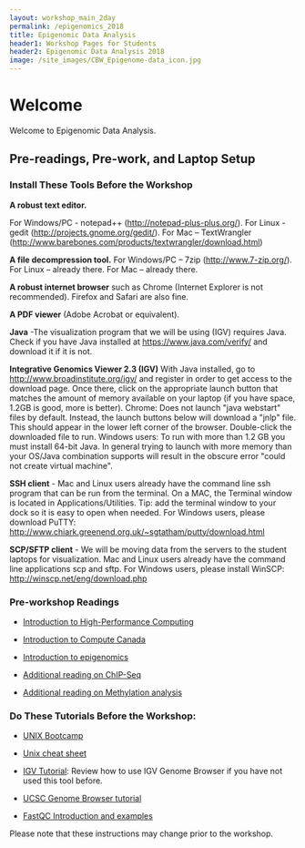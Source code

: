 ```yaml
---
layout: workshop_main_2day
permalink: /epigenomics_2018
title: Epigenomic Data Analysis
header1: Workshop Pages for Students
header2: Epigenomic Data Analysis 2018
image: /site_images/CBW_Epigenome-data_icon.jpg
---
```


# Welcome <a id="welcome"></a>

Welcome to Epigenomic Data Analysis.  

## Pre-readings, Pre-work, and Laptop Setup   

### Install These Tools Before the Workshop

**A robust text editor.**

For Windows/PC - notepad++ (http://notepad-plus-plus.org/).
For Linux - gedit (http://projects.gnome.org/gedit/).
For Mac – TextWrangler (http://www.barebones.com/products/textwrangler/download.html)

**A file decompression tool.**
For Windows/PC – 7zip (http://www.7-zip.org/).
For Linux – already there.
For Mac – already there.

**A robust internet browser** such as Chrome (Internet Explorer is not recommended). Firefox and Safari are also fine.

**A PDF viewer** (Adobe Acrobat or equivalent).

**Java** -The visualization program that we will be using (IGV) requires Java. Check if you have Java installed at https://www.java.com/verify/ and download it if it is not.

**Integrative Genomics Viewer 2.3 (IGV)**
With Java installed, go to http://www.broadinstitute.org/igv/ and register in order to get access to the download page. Once there, click on the appropriate launch button that matches the amount of memory available on your laptop (if you have space, 1.2GB is good, more is better).
Chrome: Does not launch "java webstart" files by default. Instead, the launch buttons below will download a "jnlp" file. This should appear in the lower left corner of the browser. Double-click the downloaded file to run.
Windows users: To run with more than 1.2 GB you must install 64-bit Java. In general trying to launch with more memory than your OS/Java combination supports will result in the obscure error "could not create virtual machine".

**SSH client** - Mac and Linux users already have the command line ssh program that can be run from the terminal. On a MAC, the Terminal window is located in Applications/Utilities. Tip: add the terminal window to your dock so it is easy to open when needed.  For Windows users, please download PuTTY: http://www.chiark.greenend.org.uk/~sgtatham/putty/download.html

**SCP/SFTP client** - We will be moving data from the servers to the student laptops for visualization. Mac and Linux users already have the command line applications scp and sftp. For Windows users, please install WinSCP: http://winscp.net/eng/download.php

### Pre-workshop Readings

* [Introduction to High-Performance Computing](http://insidehpc.com/hpc-basic-training/what-is-hpc/)

* [Introduction to Compute Canada](https://www.computecanada.ca/research-portal/accessing-resources/)

* [Introduction to epigenomics](http://www.ncbi.nlm.nih.gov/pmc/articles/PMC3080743/)

* [Additional reading on ChIP-Seq](http://www.ncbi.nlm.nih.gov/pmc/articles/PMC3053263/)

* [Additional reading on Methylation analysis](http://www.ncbi.nlm.nih.gov/pubmed/22986265/) 

### Do These Tutorials Before the Workshop:

* [UNIX Bootcamp](http://rik.smith-unna.com/command_line_bootcamp/?id=9xnbkx6eaof)  

* [Unix cheat sheet](http://www.rain.org/~mkummel/unix.html)

* [IGV Tutorial](https://bioinformaticsdotca.github.io/BiCG_2017_module2_igv): Review how to use IGV Genome Browser if you have not used this tool before.

* [UCSC Genome Browser tutorial](http://www.ncbi.nlm.nih.gov/pubmed/18514479)

* [FastQC Introduction and examples](http://www.bioinformatics.babraham.ac.uk/projects/fastqc/Help/)  

Please note that these instructions may change prior to the workshop.  
